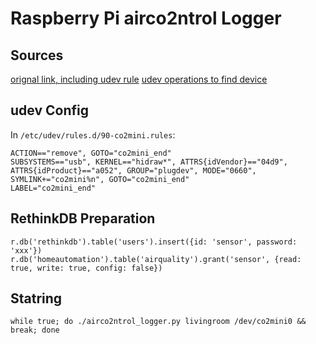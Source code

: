 # Raspberry Pi airco2ntrol Logger

## Sources
[orignal link, including udev rule](https://hackaday.io/project/5301-reverse-engineering-a-low-cost-usb-co-monitor/log/17909-all-your-base-are-belong-to-us)
[udev operations to find device](https://github.com/wreiner/officeweather)

## udev Config
In `/etc/udev/rules.d/90-co2mini.rules`:

```
ACTION=="remove", GOTO="co2mini_end"
SUBSYSTEMS=="usb", KERNEL=="hidraw*", ATTRS{idVendor}=="04d9", ATTRS{idProduct}=="a052", GROUP="plugdev", MODE="0660", SYMLINK+="co2mini%n", GOTO="co2mini_end"
LABEL="co2mini_end"
```

## RethinkDB Preparation
```
r.db('rethinkdb').table('users').insert({id: 'sensor', password: 'xxx'})
r.db('homeautomation').table('airquality').grant('sensor', {read: true, write: true, config: false})
```

## Statring
```
while true; do ./airco2ntrol_logger.py livingroom /dev/co2mini0 && break; done
```
